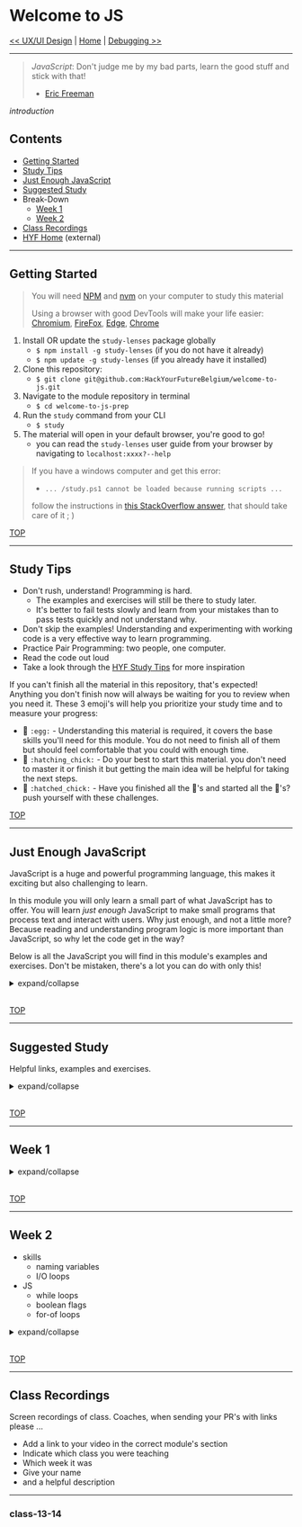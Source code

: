 # Welcome to JS

[<< UX/UI Design](https://github.com/hackyourfuturebelgium/ux-ui-design) | [Home](https://home.hackyourfuture.be) | [Debugging >>](https://github.com/hackyourfuturebelgium/debugging)

---

> _JavaScript_: Don't judge me by my bad parts, learn the good stuff and stick with that!
>
> - [Eric Freeman](https://www.oreilly.com/library/view/head-first-javascript/9781449340124/ch01.html)

_introduction_

## Contents

- [Getting Started](#getting-started)
- [Study Tips](#study-tips)
- [Just Enough JavaScript](#just-enough-javascript)
    <!-- - [Learning Objectives](#learning-objectives) -->
- [Suggested Study](#suggested-study)
- Break-Down
  - [Week 1](#week-1)
  - [Week 2](#week-2)
- [Class Recordings](#class-recordings)
- [HYF Home](https://home.hackyourfuture.be/) (external)

---

## Getting Started

> You will need [NPM](https://docs.npmjs.com/downloading-and-installing-node-js-and-npm) and [nvm](https://github.com/nvm-sh/nvm#installing-and-updating) on your computer to study this material
>
> Using a browser with good DevTools will make your life easier: [Chromium](http://www.chromium.org/getting-involved/download-chromium), [FireFox](https://www.mozilla.org/en-US/firefox/new/), [Edge](https://www.microsoft.com/edge), [Chrome](https://www.google.com/chrome/)

1. Install OR update the `study-lenses` package globally
   - `$ npm install -g study-lenses` (if you do not have it already)
   - `$ npm update -g study-lenses` (if you already have it installed)
2. Clone this repository:
   - `$ git clone git@github.com:HackYourFutureBelgium/welcome-to-js.git`
3. Navigate to the module repository in terminal
   - `$ cd welcome-to-js-prep`
4. Run the `study` command from your CLI
   - `$ study`
5. The material will open in your default browser, you're good to go!
   - you can read the `study-lenses` user guide from your browser by navigating to `localhost:xxxx?--help`

> If you have a windows computer and get this error:
>
> - `... /study.ps1 cannot be loaded because running scripts ...`
>
> follow the instructions in [this StackOverflow answer](https://stackoverflow.com/a/63424744), that should take care of it ; )

[TOP](#welcome-to-js)

---

## Study Tips

- Don't rush, understand! Programming is hard.
  - The examples and exercises will still be there to study later.
  - It's better to fail tests slowly and learn from your mistakes than to pass tests quickly and not understand why.
- Don't skip the examples! Understanding and experimenting with working code is a very effective way to learn programming.
- Practice Pair Programming: two people, one computer.
- Read the code out loud
- Take a look through the [HYF Study Tips](https://home.hackyourfuture.be/students/study-tips) for more inspiration

If you can't finish all the material in this repository, that's expected! Anything you don't finish now will always be waiting for you to review when you need it. These 3 emoji's will help you prioritize your study time and to measure your progress:

- 🥚 `:egg:` - Understanding this material is required, it covers the base skills you'll need for this module. You do not need to finish all of them but should feel comfortable that you could with enough time.
- 🐣 `:hatching_chick:` - Do your best to start this material. you don't need to master it or finish it but getting the main idea will be helpful for taking the next steps.
- 🐥 `:hatched_chick:` - Have you finished all the 🥚's and started all the 🐣's? push yourself with these challenges.

[TOP](#welcome-to-js)

---

## Just Enough JavaScript

JavaScript is a huge and powerful programming language, this makes it exciting but also challenging to learn.

In this module you will only learn a small part of what JavaScript has to offer. You will learn _just enough_ JavaScript to make small programs that process text and interact with users. Why just enough, and not a little more? Because reading and understanding program logic is more important than JavaScript, so why let the code get in the way?

Below is all the JavaScript you will find in this module's examples and exercises. Don't be mistaken, there's a lot you can do with only this!

<details>
<summary>expand/collapse</summary>

### For Developers

Parts of JavaScript that exist to help you understand your programs.

Comments and logging will not change what your program does, just how easy it is to understand.

<details>
<summary>🥚 Comments</summary>

```js
console.log('-- comments --');

// comments are for people to read, not computers
// these are both one-line comments

/* this is a block comment

  block comments are useful for writing longer messages

  - and for
  - things like
  - lists

*/
```

</details>
<details>
<summary>🥚 Logging</summary>

```js
// print a message to the browser's console
console.log('-- logging --');

// you can log more than one thing at a time
console.log('a', 'message', 'from', 'beyond'); // 'a', 'message', 'from', 'beyond'
```

</details>

### Booleans

A primitive type with two values: `true` and `false`.

These are helpful for making decisions in your programs, it's like asking `yes` or `no`.

<details>
<summary>🥚 typeof</summary>

```js
console.log('-- typeof booleans --');

// there are only two boolean values:
console.log(true); // true
console.log(false); // false

// they both have the type "boolean"
console.log(typeof true); // 'boolean'
console.log(typeof false); // 'boolean'
```

</details>
<details>
<summary>🥚 strict equality</summary>

```js
console.log('-- booleans: strict equality --');

// boolean values are only strictly equal to themselves
console.log(true === true); // true
console.log(false === false); // true

// they are not equal to each other
console.log(true === false); // false
console.log(false === true); // false

// booleans are not equal to any other type
console.log(true === 'true'); // false
console.log(false === ''); // false
console.log(true === 12); // false
console.log(false === undefined); // false
```

</details>
<details>
<summary>🥚 strict inequality</summary>

```js
console.log('-- booleans: strict inequality --');

// boolean values are strictly inequal to everything but themselves
console.log(true !== true); // false
console.log(false !== false); // false

// they are not equal to each other
console.log(true !== false); // true
console.log(false !== true); // true

// booleans are not equal to everything else
console.log(true !== 'true'); // true
console.log(false !== ''); // true
console.log(true !== 12); // true
console.log(false !== undefined); // true
```

</details>
<details>
<summary>🥚 not</summary>

```js
console.log('-- not --');

// you can use ! to reverse true and false
console.log(!true); // false
console.log(!false); // true
```

</details>
<details>
<summary>🐣 and</summary>

```js
console.log('-- and --');

console.log(true && true); // true
console.log(true && false); // false
console.log(false && true); // false
console.log(false && false); // false
```

</details>
<details>
<summary>🐣 or</summary>

```js
console.log('-- or --');

console.log(true || true); // true
console.log(true || false); // true
console.log(false || true); // true
console.log(false || false); // false
```

</details>

### Strings

A primitive type used for saving and working with text.

A string is anything wrapped in quotes: `'something'` or `"something"`

<details>
<summary>🥚 typeof</summary>

```js
console.log('-- typeof strings --');

// strings are anything wrapped in quotations, ' or "
console.log('hello!'); // 'hello!'
console.log('you say "hello", i say "good bye"'); // 'you say "hello", i say "good bye"'
console.log("you say 'hello', i say 'good bye'"); // "you say 'hello', i say 'good bye'"

// this is the empty string. it is a string, but with no characters
console.log(''); // ''

// you can check if something is a string with typeof
console.log(typeof ''); // 'string'
console.log(typeof 'trees'); // 'string'
console.log(typeof 'apple "the green" fruit'); // 'string'
```

</details>
<details>
<summary>🥚 strict equality</summary>

```js
console.log('-- strings: strict equality --');

// two strings are the same thing if they have exactly the same characters
console.log('' === ''); // true
console.log('asdf' === 'asdf'); // true
console.log('12D' === '12D'); // true

// two strings with different characters are not the same string
console.log('' === ' '); // false
console.log('asdf' === 'Asdf'); // false
console.log('cow' === 'horse'); // false

// strings are never the same as different types
console.log('' === true); // false
console.log('true' === true); // false
console.log('12' === 12); // false
console.log('null' === null); // false
console.log('hello' === 100); // false
```

</details>
<details>
<summary>🥚 strict inequality</summary>

```js
console.log('-- strings: strict inequality --');
// the opposite of strict equality

// two strings are not inequal if they have exactly the same characters
console.log('' !== ''); // false
console.log('asdf' !== 'asdf'); // false
console.log('12D' !== '12D'); // false

// two strings with different characters are inequal
console.log('' !== ' '); // true
console.log('asdf' !== 'Asdf'); // true
console.log('cow' !== 'horse'); // true

// strings are always inequal to different types
console.log('' !== true); // true
console.log('true' !== true); // true
console.log('12' !== 12); // true
console.log('null' !== null); // true
console.log('hello' !== 100); // true
```

</details>
<details>
<summary>🥚 string concatenation</summary>

```js
console.log('-- string concatenation --');

// you can combine strings using +
console.log('abc' + '123'); // 'abc123'
console.log('a' + 'bc1' + '23'); // 'abc123'
```

</details>
<details>
<summary>🥚 newline character</summary>

```js
console.log('-- strings: newline character --');

// to have your string print on more than one line:
console.log('first line\nsecond line\nthird line');
```

</details>
<details>
<summary>🥚 .replaceAll</summary>

```js
console.log('-- .replaceAll --');

// returns a new string with the first argument replaced by the second
console.log('abc'.replaceAll('b', '')); // 'ac'
console.log('computers'.replaceAll('z', '!')); // 'computers'
console.log('hi from me, hi to you'.replaceAll('hi', 'bye')); // 'bye from me, bye to you'
```

</details>
<details>
<summary>🥚 .toLowerCase and .toUpperCase</summary>

```js
console.log('-- .toLowerCase and .toUpperCase --');

// returns a new string with all lower case letters
console.log('HackYourFuture'.toLowerCase()); // 'hackyourfuture'

// returns a new string with all upper case letters
console.log('HackYourFuture'.toUpperCase()); // 'HACKYOURFUTURE'
```

</details>
<details>
<summary>🥚 .trim</summary>

```js
console.log('-- .trim --');

// returns a new string with all the white space removed from the ends
console.log('  hello  '.trim()); // 'hello'
console.log('  hello'.trim()); // 'hello'
console.log('hello  '.trim()); // 'hello'
```

</details>
<details>
<summary>🥚 .includes</summary>

```js
console.log('-- .includes --');

// returns true or false
//  true: if the string includes the argument
//  false: if it does not
// upper/lower case matters
console.log('Abc'.includes('Ab')); // true
console.log('Abc'.includes('bc')); // true
console.log('Abc'.includes('ab')); // false
console.log('Abc'.includes('BC')); // false
```

</details>
<details>
<summary>🥚 .length</summary>

```js
console.log('-- .length --');

// out how many characters are in a string
console.log(''.length); // 0
console.log('a'.length); // 1
console.log('ab'.length); // 2
console.log('abc'.length); // 3
```

</details>
<details>
<summary>🥚 character indexes</summary>

```js
console.log('-- character indexes --');

// get a specific character from a string
//  careful, the first character is [0]!
console.log('abc'[-1]); // undefined
console.log('abc'[0]); // 'a'
console.log('abc'[1]); // 'b'
console.log('abc'[2]); // 'c'
console.log('abc'[3]); // undefined
```

</details>
<details>
<summary>🐥 .indexOf</summary>

```js
console.log('-- strings: .indexOf --');

// returns the index of a substring inside a string
console.log('abc'.indexOf('a')); // 0
console.log('abc'.indexOf('b')); // 1
console.log('abc'.indexOf('c')); // 2

// everything contains the empty string
console.log(''.indexOf('')); // 0
console.log('abc'.indexOf('')); // 0
console.log('abc...xyz'.indexOf('')); // 0

// you can search for more than one character
console.log('toads'.indexOf('ds')); // 3
console.log('abc'.indexOf('abc')); // 0

// if the search does not exist, indexOf returns -1
console.log('asdf'.indexOf('x')); // -1
console.log('JavaScript'.indexOf('Python')); // -1
console.log(''.indexOf('hello')); // -1
```

</details>

### Variables

Variables allow you to save values to use later in your program.

They're kind of like a box that can only hold one thing at a time.

<details>
<summary>🥚 declare and assign</summary>

```js
console.log('-- declare and assign --');

// declaring a variable with let
let favoriteTree;
console.log(favoriteTree); // undefined

// assigning a value to a variable
favoriteTree = 'palm';
console.log(favoriteTree); // 'palm'
// assigning a different value
favoriteTree = 'oak';
console.log(favoriteTree); // 'oak'

// declare and assign at the same time
let bread = 'fresh';
console.log(bread); // 'fresh'
```

</details>
<details>
<summary>🥚 different types</summary>

```js
console.log('-- variables: different types --');
// variables can store any type
//  and you can change the types all you want

// declare and assign a boolean value
let variable = true;
console.log(variable); // true

// assign a string to the variable
variable = 'computers';
console.log(variable); // 'computers'

// assign a number to the variable
variable = 2;
console.log(variable); // 2

// and another boolean
variable = false;
console.log(variable); // false
```

</details>
<details>
<summary>🥚 assigning results</summary>

```js
console.log('-- assigning results --');
// you can assign the result of an operation to a variable

// boolean logic
let falseOrTrue = false || true;
console.log(falseOrTrue); // true

// string concatenation
let favoriteTree = 'p' + 'a' + 'l' + 'm';
console.log(favoriteTree); // 'palm'

// replacing things in a string
let noJoy = 'enjoy life'.replaceAll('joy', '');
console.log(noJoy); // 'en life'

// searching a string with .includes
let hasAnApple = 'bananaapplemango'.includes('apple');
console.log(hasAnApple); // true
```

</details>
<details>
<summary>🥚 reading variables</summary>

```js
console.log('-- reading variables --');

// you can read the values stored in a variable
//  and use them anywhere you can use the value it stores

// operate on a string stored in a variable
let loudCar = 'vrooom'.toUpperCase();
let excitedCar = loudCar.replaceAll('O', '!');
console.log(excitedCar); // 'VR!!!M'

// use a string stored in a variable as an argument
let badLetter = 'f';
let goodLetter = 'd';
let happyAnimal = 'fog'.replaceAll(badLetter, goodLetter);
console.log(happyAnimal); // 'dog'

// all together
let characterName = '  harry potter   '.trim();
let titleLowerCase = 'Harry Potter and the Magical Thing'.toLowerCase();
let includesName = titleLowerCase.includes(characterName);
console.log(includesName); // true
```

</details>
<details>
<summary>🥚 ReferenceError</summary>

```js
console.log('-- ReferenceError 1 --');

// using a variable that was not declared with cause an error

// let animal; // uncomment this line to fix the error
animal = 'horse'; // ReferenceError: animal is not defined
```

```js
console.log('-- ReferenceError 2 --');

// a common mistake is spelling your variables incorrectly
let spellingMistake = 'oops!';
console.log(spelingMistake); // ReferenceError: spelingMistake is not defined
```

</details>
<details>
<summary>🥚 block scope</summary>

```js
console.log('-- block scope --');

// variables declared outside of curley are available inside the curley braces
let globalVariable = 'declared outside';
console.log(globalVariable);
{
  globalVariable = 're-assigned inside';
  console.log(globalVariable); // 're-assigned inside'

  // variables declared inside the curley braces are NOT availabe outside of them
  let blockVariable = 'declared inside';
  console.log(blockVariable); // 'declared inside'
}
console.log(globalVariable); // 're-assigned inside'
console.log(blockVariable); // ReferenceError: blockVariable is not defined

// PS. this also works with conditionals and while loops
//     you will not need to use blocks without a condition or loop
```

</details>

### Undefined

A primitive type used to represent nothing.

This is the default value for all variables that have not been assigned a value.

<details>
<summary>🥚 typeof</summary>

```js
console.log('-- typeof undefined --');

console.log(undefined); // undefined
console.log(typeof undefined); // 'undefined'
```

</details>
<details>
<summary>🥚 strict equality</summary>

```js
console.log('-- undefined: strict equality --');

// undefined is only strictly equal to undefined
console.log(undefined === undefined); // true

// any other strict equality is false
console.log(undefined === 'undefined'); // false
console.log(undefined === 0); // false
console.log(undefined === null); // false
```

</details>
<details>
<summary>🥚  strict inequality</summary>

```js
console.log('-- undefined: strict inequality --');
// this will always be the opposite of strict equality

console.log(undefined !== undefined); // false

// any other strict inequality is true
console.log(undefined !== 'undefined'); // true
console.log(undefined !== 0); // true
console.log(undefined !== null); // true
```

</details>
<details>
<summary>🥚 variables with undefined</summary>

```js
console.log('-- variables with undefined --');

// variables have the value undefined if you do not assign anything
let variable;
console.log(variable); // undefined
console.log(typeof variable); // 'undefined'

// assigning undefined to a variable is the same  as not assigning anything
variable = undefined;
console.log(variable); // undefined
console.log(typeof variable); // 'undefined'
```

</details>

### Null

Another primitive type used to represent nothing.

It's not possible to have `null` appear in your program by accident, if it's there it was put there on purpose. When you see `null` in a program it means that there is _supposed to be_ nothing, this is different than `undefined` which can happen by accident.

<details>
<summary>🥚 typeof</summary>

```js
console.log('-- typeof null --');

// this is not intuitive, you just need to memorize it
console.log(null); // null
console.log(typeof null); // 'object'
```

</details>
<details>
<summary>🥚 strict equality</summary>

```js
console.log('-- null: strict equality --');

// null is only strictly equal to null
console.log(null === null); // true

// any other comparison is false
console.log(null === 'null'); // false
console.log(null === 0); // false
console.log(null === undefined); // false
```

</details>
<details>
<summary>🥚  strict inequality</summary>

```js
console.log('-- null: strict inequality --');
// this will always be the opposite of strict equality

console.log(null !== null); // false

// any other strict inequality with null will be true
console.log(null !== 'null'); // true
console.log(null !== 0); // true
console.log(null !== undefined); // true
```

</details>
<details>
<summary>🥚 variables with null</summary>

```js
console.log('-- variables with null --');

// you need to assign null to a variable, it does not happen by accident
let variable;
console.log(variable); // undefined
console.log(typeof variable); // 'undefined'

variable = null;
console.log(variable); // null
console.log(typeof variable); // 'object'

// you can also assign null in the same line as declaring a variable
let breakfast = null;
console.log(breakfast);
console.log(typeof breakfast);
```

</details>

### User Interactions

3 ways to display text to a user or ask them for program input.

Learning to use these 3 functions will help you to understand primitive types and values.

<details>
<summary>🥚 alert</summary>

```js
console.log('-- alert --');
// alert: displays a message to the user
//  the user can only read the message, they can't input anything to your program
let alerted = alert('pancakes');

// alert will always return undefined, no matter what
console.log(alerted); // undefined
console.log(typeof alerted); // 'undefined'
```

</details>
<details>
<summary>🥚 confirm</summary>

```js
console.log('-- confirm --');
// confirm: display a message and ask the user to say "yes" or "no"

// run this example a few times with your console open. what happens if you:
//  click "ok"?
//  click "cancel"?
//  press the "enter" key on your keyboard?
//  pres the "esc" key on your keyboard?
let confirmed = confirm('want some pancakes?');

// confirm will always return a boolean value:
//  true if the user clicks ok
//  false if the user clicks cancel
console.log(confirmed); // true or false
console.log(typeof confirmed); // 'boolean'
```

</details>
<details>
<summary>🥚 prompt</summary>

```js
console.log('-- prompt --');
// example input/outputs to try
// what to be confused by
// what to pay attention to
// ie. empty string is something - later learn how to deal with this
// motivate for how this is important with forms and such later
//  types! values! validation!

// prompt: display a message and allow the user to input some text

// run this example a few times with your console open. what happens if you:
//  type something -> click "cancel" or press the "esc" key
//  type something -> click "ok" or press the "enter" key
//  do not type anything -> click "cancel" or press the "esc" key
//  do not type anything -> click "ok" or press the "enter" key
let prompted = prompt('what is your favorite kind of pancake');

// prompt will either return a string or null
//  null: if the user clicks "cancel" or presses the "esc" key
//  string: if the user clicks "ok" or uses the "enter" key
//  (it doesn't matter if the user inputs text or not!)
console.log(prompted); // the user's text or null
console.log(typeof prompted); // 'string' or 'object'
```

</details>

### Control Flow

Decide which lines of code to run depending on the values in your program.

You will learn to use control flow with user input to make small text-based programs in the browser.

> hint: use "trace" to study these examples

<details>
<summary>🥚 if</summary>

```js
console.log('-- if --');

let input = prompt("please don't cancel");

if (input === null) {
  // enter this block if the condition is true
  alert('you are a canceler');
}
```

</details>
<details>
<summary>🥚 if else</summary>

```js
console.log('--  if else  --');

let input = prompt("please don't cancel");

if (input === null) {
  // enter this block if the condition is true
  alert('you are a canceler');
} else {
  // enter this block if the condition is false
  alert('thank you for not canceling');
}
```

</details>
<details>
<summary>🥚 if else if else</summary>

```js
console.log('-- if else if else --');

let input = prompt('enter something');

if (input === null) {
  // enter this block if the first condition is true
  alert('you are a canceler');
} else if (input === '') {
  // enter this block if the second condition is true
  alert('come on, type something');
} else {
  // enter this block if all conditions are false
  alert('"' + input + '" is something');
}
```

</details>
<details>
<summary>🥚 while</summary>

```js
console.log('-- while --');

// in the previous examples, we check if the input is not empty
//  but we still keep running the program
// the while loop will let us not go forward until the input is not empty

// explain they keep going while the thing is true

let input = null;

// continue prompting the user until they enter something
//  canceling will return null, this loop will not let you cancel
//  entering without typing anything inputs an empty string, that is allowed
while (input === null) {
  input = prompt('enter something');
}

alert(input + '!');
```

</details>
<details>
<summary>🥚 for-of</summary>

```js
console.log('-- for-of --');

/* -- gather user input --*/

let input = null;

while (input === null) {
  input = prompt('enter something');
}

/* -- alert each character of the input --*/

// a for-of loop will go through each character in a string
//  the variable declared in the loop will be assigned one character at a time
//  the first one,
//  then the second,
//  then the third, ...
for (let character of input) {
  alert(character);
}
```

</details>
<details>
<summary>🐣 break</summary>

```js
console.log('-- break --');

/* -- gather user input --*/

let input = null;

while (input === null) {
  input = prompt('enter something with no duplicate characters');
}

/* -- search for duplicate characters --*/

let visited = '';

for (let character of input) {
  let isDuplicate = visited.includes(character);
  if (isDuplicate) {
    // this will leave the loop immediately
    break;
  }
  visited = visited + character;
}

/* -- display the outcome to your user --*/

if (visited.length === input.length) {
  alert('well done!');
} else {
  alert('too bad, try again');
}
```

</details>
<details>
<summary>🐣 continue</summary>

```js
console.log('-- continue --');

/* -- gather user input --*/

let input = null;

while (input === null) {
  input = prompt('enter something, all the vowels will be removed');
}

/* -- create a copy of the input with all the vowels removed --*/

let vowels = 'aeiouAEIOU';

let withoutVowels = '';

for (let character of input) {
  let isVowel = vowels.includes(character);
  if (isVowel) {
    // this will skip to the next character
    continue;
  }
  withoutVowels = withoutVowels + character;
}

/* -- display the outcome to your user --*/

alert('before: "' + input + '"\n' + 'after: "' + withoutVowels + '"');
```

</details>
<details>
<summary>🐥 while with stepper</summary>

```js
console.log('-- while with stepper --');

let input = null;

while (input === null) {
  input = prompt('please enter something');
}

alert('here are the character in: "' + input + '":');

// index is a "stepper" variable
//  it steps from 0 to a maximum value
let index = 0;
while (index < input.length) {
  let character = input[index];
  alert(character);
  index = index + 1;
}
```

</details>
<details>
<summary>🐥 for loop</summary>

```js
console.log('-- for loop --');

let input = null;

while (input === null) {
  input = prompt('please enter something');
}

alert('here are the character in: "' + input + '":');

// for loops do the same thing as a while loop with a stepper
for (let index = 0; index < input.length; index = index + 1) {
  let character = input[index];
  alert(character);
}
```

</details>

### Numbers

A primitive type used to represent numbers. The programs in this module will be string-based, so there will be very few numbers.

Numbers in JavaScript are challenging to work with and understand, even for experienced developers. You will take a deeper look into numbers in the next module - Debugging.

<details>
<summary>🥚 typeof</summary>

```js
console.log('-- typeof numbers --');

// you write numbers in JS by writing numbers. without quotes
console.log(-1); // -1
console.log(0); // 0
console.log(1); // 1

// the type of numbers is 'number'
console.log(typeof 100); // 'number'
console.log(typeof -100); // 'number'
console.log(typeof 12.3); // 'number'
```

</details>
<details>
<summary>🐣  strict equality</summary>

```js
console.log('-- numbers: strict equality --');

// are two numbers the same?
console.log(1 === 1.0); // true
console.log(12 === 12); // true
console.log(-3.0 === -3); // true

console.log(1 === 1.1); // false
console.log(-12 === 12); // false
console.log(0.3 === 3.0); // false

// comparing with any other type will always be false
console.log(1 === true); // false
console.log(12 === '12'); // false
console.log(0 === null); // false
```

</details>
<details>
<summary>🐣  strict inequality</summary>

```js
console.log('-- numbers: strict inequality --');
// this will always be the opposite of strict equality

// are two numbers different?
console.log(1 !== 1.0); // false
console.log(12 !== 12); // false
console.log(-3.0 !== -3); // false

console.log(1 !== 1.1); // true
console.log(-12 !== 12); // true
console.log(0.3 !== 3.0); // true

// comparing with any other type will always be true
console.log(1 !== true); // true
console.log(12 !== '12'); // true
console.log(0 !== null); // true
```

</details>
<details>
<summary>🐣  relational operators</summary>

```js
console.log('-- relational operators --');

// is the left number bigger than the right one?
console.log(3 > 22); // false
console.log(22 > 3); // true
console.log(1 > 1); // false

// is the left number smaller than the right one?
console.log(3 < 22); // true
console.log(22 < 3); // false
console.log(1 < 1); // false

// is the left number bigger than OR equal to the right one?
console.log(3 >= 22); // true
console.log(22 >= 3); // false
console.log(1 >= 1); // true

// is the left number smaller than OR equal to the right one?
console.log(3 <= 22); // true
console.log(22 <= 3); // false
console.log(1 <= 1); // true
```

</details>
<details>
<summary>🐥 arithmetic</summary>

```js
console.log('-- numbers: arithmetic --');

// adding numbers
console.log(1 + 1); // 2
console.log(-1 + 1); // 0

// subtracting numbers
console.log(3 - 2); // 1
console.log(2 - 3); // -1

// multiplying numbers
console.log(3 * 2); // 6
console.log(3 * 5); // 15

// dividing numbers
console.log(30 / 2); // 15
console.log(12 * 3); // 4
```

</details>
<details>
<summary>🐥 casting to number</summary>

```js
// you will need this to get numbers from a prompt
console.log('-- casting to number --');

// numbers to numbers, no change!
console.log(Number(1)); // 1

// strings to numbers
console.log(Number('')); // 0
console.log(Number('0')); // 0
console.log(Number('1.2')); // 1.2
console.log(Number('-12')); // -12

// boolean to number
console.log(Number(true)); // 1
console.log(Number(false)); // 0

// null to number
console.log(Number(null)); // 0
```

</details>
<details>
<summary>🐥 NaN</summary>

```js
console.log('-- NaN --');

// NaN (Not a Number) is a confusing concept in JS
//  for now you only need to use it a little
//  in Debugging you will learn a lot about NaN
// this is everything you need to know for now:

//  strings that don't look like numbers will become NaN
console.log(Number('asdf')); // NaN
console.log(Number('!')); // NaN
console.log(Number('one')); // NaN
console.log(Number('12.3.2')); // NaN

// undefined becomes NaN
console.log(Number(undefined)); // NaN

// nothing is strictly equal to NaN, not even NaN!
console.log(12 === NaN); // false
console.log('hello' === NaN); // false
console.log(NaN === NaN); // false

// you can check for NaN like this:
console.log(Number.isNaN(NaN)); // true
console.log(Number.isNaN('asdf')); // false
```

</details>
<details>
<summary>🐥 numbers: user input (boolean flag)</summary>

```js
console.log('-- numbers: user input --');

// why is userNumber initialized to NaN?
let userNumber = NaN;
while (Number.isNaN(userNumber)) {
  let input = prompt('please enter something');

  if (input === null) {
    // start over if the user entered null
    //  null will cast to 0, not the same as inputting 0
    alert('you are a canceler');
  } else if (input === '') {
    // start over if the user didn't type anything
    //  '' will cast to 0, not the same as inputting 0
    alert('type something');
  } else {
    // cast the not-empty input to type number
    userNumber = Number(input);

    // start over if the input is NaN
    if (Number.isNaN(userNumber)) {
      alert('"' + input + '" is not a number');
      continue;
    }
  }
}

alert(typeof userNumber + ': ' + userNumber);
```

</details>
<details>
<summary>🐥 numbers: user input (break/continue)</summary>

```js
console.log('-- numbers: user input --');

// why is userNumber initialized to NaN?
let userNumber;

while (true) {
  let input = prompt('please enter something');

  // start over if the user entered null
  //  null will cast to 0, not the same as inputting 0
  if (input === null) {
    alert('you are a canceler');
    continue;
  }
  // start over if the user didn't type anything
  //  '' will cast to 0, not the same as inputting 0
  if (input === '') {
    alert('type something');
    continue;
  }

  // cast the not-empty input to type number
  userNumber = Number(input);

  // start over if the input is NaN
  if (Number.isNaN(userNumber)) {
    alert('"' + input + '" is not a number');
    continue;
  }

  // success! if you've made it this far, the user inputed a number
  break;
}

alert(typeof userNumber + ': ' + userNumber);
```

</details>

### Math

The `Math` object in JavaScript has some useful methods you will see in the Welcome to JS examples and exercises. You don't need to master these, but should know what they are doing when you come across them in the code.

<details>
<summary>🐣 .random</summary>

```js
console.log('-- Math.random --');

// generates a random decimal number between 0 and 1
console.log(Math.random()); // ?
console.log(Math.random()); // ?
console.log(Math.random()); // ?
console.log(Math.random()); // ?
console.log(Math.random()); // ?
```

</details>
<details>
<summary>🐣  .round</summary>

```js
console.log('-- Math.round --');

// rounds a decimal number to the nearest integer
console.log(Math.round(0.2)); // 0
console.log(Math.round(0.5)); // 1
console.log(Math.round(0.8)); // 1
console.log(Math.round(1.2)); // 2
console.log(Math.round(1.5)); // 3
console.log(Math.round(1.8)); // 3
```

</details>
<details>
<summary>🐥  all together</summary>

```js
console.log('-- Math.random & Math.round --');

// this is useful for creating random numbers in your programs
//  the example below shows how to create a random number between 0 and 5
let randomDecimal = Math.random();
let decimalTimesFive = randomDecimal * 5;
let randomNumber = Math.round(decimalTimesFive);
console.log(randomNumber); // ?

// or in one line, from 0 -> 5
let randomNumberFromZeroToFive = Math.round(Math.random() * 5);
console.log(randomNumberFromZeroToFive); // ?

// from 1 -> 5
let randomNumberFromOneToFive = Math.round(Math.random() * 4) + 1;
console.log(randomNumberFromOneToFive); // ?
```

</details>

</details>

<br>

[TOP](#welcome-to-js)

---

<!--

## Learning Objectives

[TOP](#welcome-to-js)

---

-->

## Suggested Study

Helpful links, examples and exercises.

<details>
<summary>expand/collapse</summary>

### Be the Computer

These two games are deceptively simple. You will be given pseudo-code and will need to follow the instructions the same way a computer would. Practicing this game will help you learn how to trace code, and prepare you for learning about program memory in the next module - Debugging.

- 🥚 [compute-it](http://compute-it.toxicode.fr/)
- 🐥 [little-dot](http://little-dot.toxicode.fr/)

### What is Programming?

- [CodeAcademy](https://www.codecademy.com/articles/what-is-programming)
- [The Coding Train](https://www.youtube.com/watch?v=AImF__7FyzM)
- [Practical Introduction to JS](https://shawnr.gitbooks.io/practical-introduction-to-javascript/content/what-is-programming/)

### What is JavaScript?

- [Andrew Mosh](https://www.youtube.com/watch?v=upDLs1sn7g4)
- [Code School](https://www.youtube.com/watch?v=nItSSTwBvSU)
- [MDN: First Steps](https://developer.mozilla.org/en-US/docs/Learn/JavaScript/First_steps/What_is_JavaScript)
- [javascript.info](https://javascript.info/intro)
- [Danielle Thé](https://www.youtube.com/watch?v=gT0Lh1eYk78)

### Reading Code

- ([how do computers read code?](https://www.youtube.com/watch?v=QXjU9qTsYCc))
- [Reading code is harder than writing it](https://trishagee.github.io/presentation/reading_code/)
- [Learn to read the Source, Luke](https://blog.codinghorror.com/learn-to-read-the-source-luke/)
- [How to read code?](https://itnext.io/how-to-read-code-bf478c262932)
- [5 tips](https://medium.com/@smilin.robin/5-tips-on-how-to-read-someone-elses-code-b931b6a059ec)
- [How to read other people's code](https://selftaughtcoders.com/how-to-quickly-and-effectively-read-other-peoples-code/)
- [ASCII Pronunciation Rules for Programmers](https://blog.codinghorror.com/ascii-pronunciation-rules-for-programmers/)
- [JavaScript Glossary](https://www.codecademy.com/articles/glossary-javascript)
- [How to teach programming (and other things)?](https://www.youtube.com/watch?v=g1ib43q3uXQ&feature=youtu.be&t=1209)
- Code Reading Clubs - [code-reading.org](https://code-reading.org/)
  - [Resources](https://github.com/CodeReadingClubs/Resources)
  - [pdf-maker](https://github.com/CodeReadingClubs/pdf-maker) - convert code from GitHub into a PDF for reading

### Tutorials

A selection of tutorial sites with interactive exercises, these tutorial will help you learn the JS Syntax you need to study the exercises in this repository. These tutorials will each cover different topics in different orders and in different ways. When you're trying to figure out what to focus on, remember: [Just Enough JavaScript](#just-enough-javascript)

Take a look through these to find the one that helps you the most.

- [programiz](https://www.programiz.com/javascript/get-started): through while loops
- [sololearn](https://www.sololearn.com/learning/1024): through Conditionals and Loops
- [launchcode](https://education.launchcode.org/intro-to-professional-web-dev/index.html): chapters 1 -> 5
- [javascript.express](https://www.javascript.express/): the chapters that cover Just Enough JavaScript
- [freecodecamp](https://www.freecodecamp.org/learn/javascript-algorithms-and-data-structures/basic-javascript/): through for loops. (more advanced)
- [Headfirst JavaScript](https://www.oreilly.com/library/view/head-first-javascript/9781449340124/ch01.html): an outstanding (paid) book for understanding JS and the web. comes with code samples you can run locally

Is there another tutorial you like better than these? not a problem! Just us a PR so other students can find it ;)

### References

Resources you can use to look up specific concepts when you are stuck or curious.

- [Mozilla Developer Network (MDN)](https://developer.mozilla.org/en-US/docs/Web/javascript): _the_ reference for JavaScript. It will take time to learn how to read and understand MDN, but it's worth the wait.
- [javascript.info](https://javascript.info): for short and clear explanations of everything you will need in JS
- [hackyourfuture.github.io/study](https://hackyourfuture.github.io/study): a collection of explanations and resources put together by the HYF community. PR's are welcome!
- [codeacademy cheat-sheets](https://www.codecademy.com/learn/introduction-to-javascript/modules/learn-javascript-introduction/cheatsheet)

<!-- ### Flashcards

There's a good reason these have been around forever, they work. Quiz yourself on the most fundamental concepts in this module the good old-fashioned way: with flashcards.

- 🥚 **[Printables](./flashcards/printables)**: PDFs to print and study offline
- 🥚 **[Interactive](./flashcards/interactive)**: to study live in your browser -->

### Exercises in this Repo

The exercises in this module focus on how to read and understand programs that interact with a user. As a programmer you will spend more of your time reading, understanding and adjusting code than you will writing it. So why not start there?

- 🥚 **[reading-code](./reading-code)**: Practice reading files of code. This includes identifying variables, tracing code like the computer, drawing on the code, and asking good questions.
- 🐣 **[forest-and-trees](./forest-and-trees)**: Analyze programs in detail learning to explain what is happening on each line, and explaining how each line contributes to the program's overall behavior.
- 🐣 **[logging](./logging)**: Learn how to create your own trace of a program's execution using `console.log`. Practice tracing different aspects of the same program's execution.
- 🐣 **[parsons-problems](./parsons-problems)**: You will be given many lines of code, scrambled out of order. You need to move them back into the correct order and indentation. Careful! there may be some extra lines
- 🐣 **[naming-variables](./naming-variables)**: Code should be written for people first, computers second. Learn to give helpful names to your variables that describe what data they store and how they are used in your program.

</details>
<br>

[TOP](#welcome-to-js)

---

## Week 1

<details>
<summary>expand/collapse</summary>
<br>

### Before Class

- variables, strings & conditions
  - study the reading-code examples
  - tutorial of your choice
- install `study-lenses` and:
  - open this directory: `$ study`
  - navigate to this URL [./?--help](./?--help?)
  - this is the study tool you will use for a lot of HYF
- take a look through [/reading-code](./reading-code)

### During Class

#### Before Break

> reading code

- what is code? what is coding? what is javascript?
- read some code with user input and conditionals

#### After Break

> commenting code

- forest and trees: user input & conditionals
  - full class led by coach
  - and/or in small groups, depending on number of

### After Class

No project. Just lots of study time, alone and in groups. Keep asking questions!

</details>
<br>

[TOP](#welcome-to-js)

---

## Week 2

- skills
  - naming variables
  - I/O loops
- JS
  - while loops
  - boolean flags
  - for-of loops

<details>
<summary>expand/collapse</summary>
<br>

### Before Class

- read the naming-variables README
  - naming conventions
  - roles of variables
- while loops and string iteration:
  - study the reading-code examples
  - tutorial of your choice

### During Class

#### Before Break

> reading code

- read some programs that have I/O loops and string iteration

#### After Break

> modifying code

- do some naming-variables exercises
  - all together led by the coach
  - and/or in small groups, depending on number of coaches

### After Class

No project. Just lots of study time, alone and in groups. Keep asking questions!

</details>
<br>

[TOP](#welcome-to-js)

---

## Class Recordings

Screen recordings of class. Coaches, when sending your PR's with links please ...

- Add a link to your video in the correct module's section
- Indicate which class you were teaching
- Which week it was
- Give your name
- and a helpful description

---

### class-13-14

```

```
